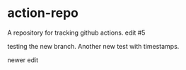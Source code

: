 # action-repo
A repository for tracking github actions.
edit #5

testing the new branch.
Another new test with timestamps.

newer edit
